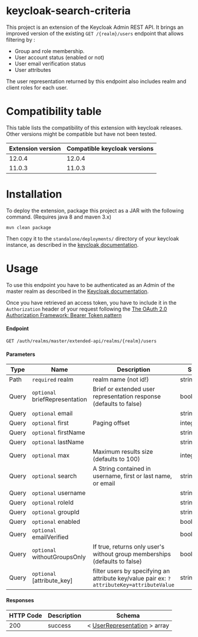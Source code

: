 # keycloak-search-criteria

This project is an extension of the Keycloak Admin REST API.
It brings an improved version of the existing `GET /{realm}/users` endpoint that allows filtering by :
 - Group and role membership.
 - User account status (enabled or not)
 - User email verification status
 - User attributes 

The user representation returned by this endpoint also includes realm and client roles for each user.

# Compatibility table 

This table lists the compatibility of this extension with keycloak releases. Other versions might be compatible but have not been tested.

| Extension version  | Compatible keycloak versions  |
|---|---|
| 12.0.4  | 12.0.4 |
| 11.0.3  | 11.0.3 |

# Installation

To deploy the extension, package this project as a JAR with the following command.
(Requires java 8 and maven 3.x)

```shell
mvn clean package
```
Then copy it to the `standalone/deployments/` directory of your keycloak instance,
as described in the [keycloak documentation](https://www.keycloak.org/docs/latest/server_development/#registering-provider-implementations).

# Usage

To use this endpoint you have to be authenticated as an Admin of the master realm as described in the [Keycloak documentation](https://www.keycloak.org/docs/latest/server_development/index.html#examples-using-curl).

Once you have retrieved an access token, you have to include it in the `Authorization` header of your request following the [The OAuth 2.0 Authorization Framework: Bearer Token pattern](https://tools.ietf.org/html/rfc6750)


#### Endpoint

```shell
GET /auth/realms/master/extended-api/realms/{realm}/users
```

#### Parameters

| Type  | Name  | Description  | Schema |
|---|---|---|---|
| Path  | `required` realm  | 	realm name (not id!)  |  string | 
| Query  | `optional` briefRepresentation | Brief or extended user representation response (defaults to false)  | boolean |
| Query  | `optional` email |   | string |
| Query  | `optional` first | Paging offset  | integer(int32) |
| Query  | `optional` firstName |   | string |
| Query  | `optional` lastName |   | string |
| Query  | `optional` max | Maximum results size (defaults to 100)  | integer(int32)  |
| Query  | `optional` search | A String contained in username, first or last name, or email  | string |
| Query  | `optional` username |   | string |
| Query  | `optional` roleId |   | string |
| Query  | `optional` groupId |  | string |
| Query  | `optional` enabled |  | boolean |
| Query  | `optional` emailVerified |  | boolean |
| Query  | `optional` withoutGroupsOnly | If true, returns only user's without group memberships (defaults to false) | boolean |
| Query  | `optional` [attribute_key] | filter users by specifying an attribute key/value pair ex: `?attributeKey=attributeValue` | string |

#### Responses

| HTTP Code  | Description  | Schema |
|---|---|---|
| 200   | 	success  |  < [UserRepresentation](https://www.keycloak.org/docs-api/5.0/rest-api/index.html#_userrepresentation) > array | 